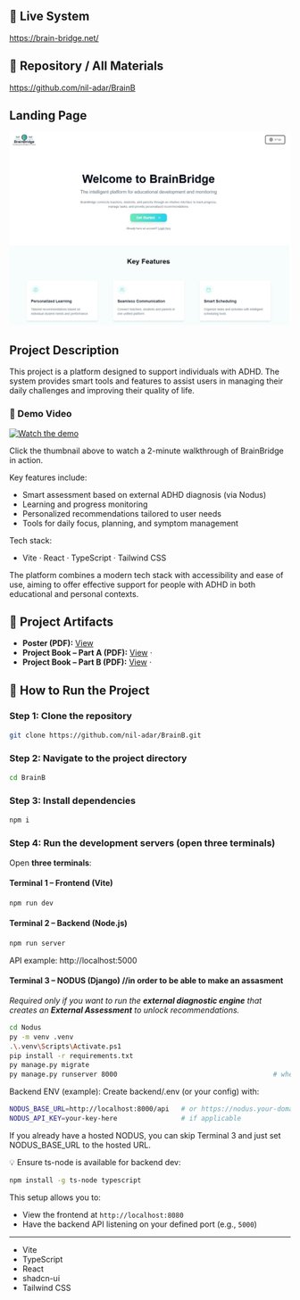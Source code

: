 ## 🔗 Live System
https://brain-bridge.net/

## 🔗 Repository / All Materials
https://github.com/nil-adar/BrainB

## Landing Page
![Landing page](LANDING_PAGE.jpg)

## Project Description

This project is a platform designed to support individuals with ADHD. The system provides smart tools and features to assist users in managing their daily challenges and improving their quality of life.

### 🎥 Demo Video
[![Watch the demo](https://img.youtube.com/vi/3yylb_jKSqg/0.jpg)](https://youtu.be/3yylb_jKSqg)

Click the thumbnail above to watch a 2-minute walkthrough of BrainBridge in action.  

Key features include:

- Smart assessment based on external ADHD diagnosis (via Nodus)
- Learning and progress monitoring
- Personalized recommendations tailored to user needs
- Tools for daily focus, planning, and symptom management

Tech stack:
- Vite · React · TypeScript · Tailwind CSS

The platform combines a modern tech stack with accessibility and ease of use, aiming to offer effective support for people with ADHD in both educational and personal contexts.

## 📄 Project Artifacts
- **Poster (PDF):** [View](final_poster.pdf)
- **Project Book – Part A (PDF):** [View](project_book_Managing_Attention_Difficulties_phaseA.pdf) ·
- **Project Book – Part B (PDF):** [View](Capstone_Project-PhaseB_BrainBridge.pdf) ·

## 🚀 How to Run the Project

### Step 1: Clone the repository
```bash
git clone https://github.com/nil-adar/BrainB.git
```

### Step 2: Navigate to the project directory
```bash
cd BrainB
```

### Step 3: Install dependencies
```bash
npm i
```

### Step 4: Run the development servers (open three terminals)
Open **three terminals**:

#### Terminal 1 – Frontend (Vite)
```bash
npm run dev
```

#### Terminal 2 – Backend (Node.js)
```bash
npm run server
```
API example: http://localhost:5000

#### Terminal 3 – NODUS (Django) //in order to be able to make an assasment
_Required only if you want to run the **external diagnostic engine** that creates an **External Assessment** to unlock recommendations._
```bash
cd Nodus
py -m venv .venv
.\.venv\Scripts\Activate.ps1
pip install -r requirements.txt
py manage.py migrate
py manage.py runserver 8000                                       # when done, to return
```
Backend ENV (example):
Create backend/.env (or your config) with:
```bash
NODUS_BASE_URL=http://localhost:8000/api   # or https://nodus.your-domain/api
NODUS_API_KEY=your-key-here                # if applicable
```
If you already have a hosted NODUS, you can skip Terminal 3 and just set NODUS_BASE_URL to the hosted URL.

💡 Ensure ts-node is available for backend dev:
```bash
npm install -g ts-node typescript
```

This setup allows you to:
- View the frontend at `http://localhost:8080`
- Have the backend API listening on your defined port (e.g., `5000`)
---







- Vite
- TypeScript
- React
- shadcn-ui
- Tailwind CSS
